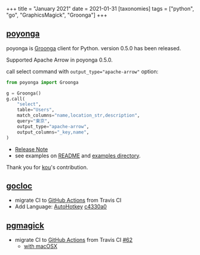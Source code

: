 +++
title = "January 2021"
date = 2021-01-31
[taxonomies]
tags = ["python", "go", "GraphicsMagick", "Groonga"]
+++

## [poyonga](https://github.com/hhatto/poyonga)
poyonga is [Groonga](https://groonga.org) client for Python.
version 0.5.0 has been released.

Supported Apache Arrow in poyonga 0.5.0.

call select command with ``output_type="apache-arrow"`` option:

```python
from poyonga import Groonga

g = Groonga()
g.call(
    "select",
    table="Users",
    match_columns="name,location_str,description",
    query="東京",
    output_type="apache-arrow",
    output_columns="_key,name",
)
```

* [Release Note](https://github.com/hhatto/poyonga/releases/tag/ver0.5.0)
* see examples on [README](https://github.com/hhatto/poyonga#with-apache-arrow) and
  [examples directory](https://github.com/hhatto/poyonga/tree/master/examples/groonga_microblog_tutorial).

Thank you for [kou](https://github.com/kou)'s contribution.

## [gocloc](https://github.com/hhatto/gocloc)
* migrate CI to [GitHub Actions](https://github.com/hhatto/gocloc/blob/master/.github/workflows/go.yml) from Travis CI
* Add Language: [AutoHotkey](https://www.autohotkey.com/) [c4330a0](https://github.com/hhatto/gocloc/commit/c4330a0b8e3cc529cdcd3baed60731707b5acc50)

## [pgmagick](https://github.com/hhatto/pgmagick)
* migrate CI to [GitHub Actions](https://github.com/hhatto/gocloc/blob/master/.github/workflows/python.yml) from Travis CI [#62](https://github.com/hhatto/pgmagick/pull/62)
    * [with macOSX](https://github.com/hhatto/pgmagick/blob/master/.github/workflows/python-macos.yml)

<!-- more -->
